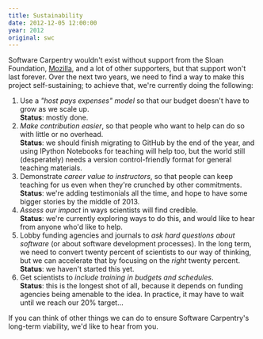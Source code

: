```yaml
---
title: Sustainability
date: 2012-12-05 12:00:00
year: 2012
original: swc
---
```

<p>Software Carpentry wouldn't exist without support from the Sloan Foundation, <a href="http://mozilla.org">Mozilla</a>, and a lot of other supporters, but that support won't last forever.  Over the next two years, we need to find a way to make this project self-sustaining; to achieve that, we're currently doing the following:</p>
<ol>
  <li>Use a <em>"host pays expenses" model</em> so that our budget doesn't have to grow as we scale up.<br><strong>Status</strong>: mostly done.</li>
  <li><em>Make contribution easier</em>, so that people who want to help can do so with little or no overhead.<br><strong>Status</strong>: we should finish migrating to GitHub by the end of the year, and using IPython Notebooks for teaching will help too, but the world still (desperately) needs a version control-friendly format for general teaching materials.</li>
  <li>Demonstrate <em>career value to instructors</em>, so that people can keep teaching for us even when they're crunched by other commitments.<br><strong>Status</strong>: we're adding testimonials all the time, and hope to have some bigger stories by the middle of 2013.</li>
  <li><em>Assess our impact</em> in ways scientists will find credible.<br><strong>Status</strong>: we're currently exploring ways to do this, and would like to hear from anyone who'd like to help.</li>
  <li>Lobby funding agencies and journals to <em>ask hard questions about software</em> (or about software development processes).  In the long term, we need to convert twenty percent of scientists to our way of thinking, but we can accelerate that by focusing on the <em>right</em> twenty percent.<br><strong>Status</strong>: we haven't started this yet.</li>
  <li>Get scientists to <em>include training in budgets and schedules</em>.<br><strong>Status</strong>: this is the longest shot of all, because it depends on funding agencies being amenable to the idea.  In practice, it may have to wait until we reach our 20% target…</li>
</ol>
<p>If you can think of other things we can do to ensure Software Carpentry's long-term viability, we'd like to hear from you.</p>

